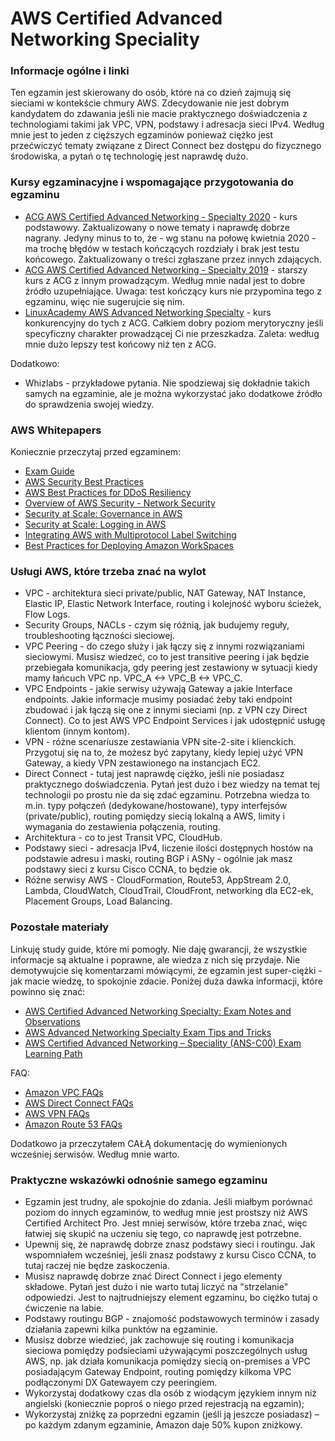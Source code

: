 # AWS Certified Advanced Networking Speciality


### Informacje ogólne i linki

Ten egzamin jest skierowany do osób, które na co dzień zajmują się sieciami w kontekście chmury AWS. Zdecydowanie nie jest dobrym kandydatem do zdawania jeśli nie macie praktycznego doświadczenia z technologiami takimi jak VPC, VPN, podstawy i adresacja sieci IPv4. Według mnie jest to jeden z cięższych egzaminów ponieważ ciężko jest przećwiczyć tematy związane z Direct Connect bez dostępu do fizycznego środowiska, a pytań o tę technologię jest naprawdę dużo.

### Kursy egzaminacyjne i wspomagające przygotowania do egzaminu

* [ACG AWS Certified Advanced Networking - Specialty 2020](https://acloud.guru/learn/aws-networking-specialty) - kurs podstawowy. Zaktualizowany o nowe tematy i naprawdę dobrze nagrany. Jedyny minus to to, że - wg stanu na połowę kwietnia 2020 - ma trochę błędów w testach kończących rozdziały i brak jest testu końcowego. Zaktualizowany o treści zgłaszane przez innych zdających.
* [ACG AWS Certified Advanced Networking - Specialty 2019](https://acloud.guru/learn/aws-certified-advanced-networking-specialty) - starszy kurs z ACG z innym prowadzącym. Według mnie nadal jest to dobre źródło uzupełniające. Uwaga: test kończący kurs nie przypomina tego z egzaminu, więc nie sugerujcie się nim.
* [LinuxAcademy AWS Advanced Networking Specialty](https://linuxacademy.com/cp/modules/view/id/310) - kurs konkurencyjny do tych z ACG. Całkiem dobry poziom merytoryczny jeśli specyficzny charakter prowadzącej Ci nie przeszkadza. Zaleta: według mnie dużo lepszy test końcowy niż ten z ACG.

Dodatkowo:
* Whizlabs - przykładowe pytania. Nie spodziewaj się dokładnie takich samych na egzaminie, ale je można wykorzystać jako dodatkowe źródło do sprawdzenia swojej wiedzy.

### AWS Whitepapers

Koniecznie przeczytaj przed egzaminem:

* [Exam Guide](https://d1.awsstatic.com/training-and-certification/docs-advnetworking-spec/AWS-Certified-Advanced-Networking-Specialty_Exam-Guide.pdf)
* [AWS Security Best Practices](https://d1.awsstatic.com/whitepapers/Security/AWS_Security_Best_Practices.pdf)
* [AWS Best Practices for DDoS Resiliency](https://d1.awsstatic.com/whitepapers/Security/DDoS_White_Paper.pdf?)
* [Overview of AWS Security - Network Security](https://d1.awsstatic.com/whitepapers/Security/Networking_Security_Whitepaper.pdf)
* [Security at Scale: Governance in AWS](https://d1.awsstatic.com/whitepapers/compliance/AWS_Security_at_Scale_Governance_in_AWS_Whitepaper.pdf)
* [Security at Scale: Logging in AWS](https://d1.awsstatic.com/whitepapers/compliance/AWS_Security_at_Scale_Logging_in_AWS_Whitepaper.pdf)
* [Integrating AWS with Multiprotocol Label Switching](https://d1.awsstatic.com/whitepapers/Networking/integrating-aws-with-multiprotocol-label-switching.pdf)
* [Best Practices for Deploying Amazon WorkSpaces](https://d1.awsstatic.com/whitepapers/workspaces/Best_Practices_for_Deploying_Amazon_WorkSpaces.pdf)


### Usługi AWS, które trzeba znać na wylot

* VPC - architektura sieci private/public, NAT Gateway, NAT Instance, Elastic IP, Elastic Network Interface, routing i kolejność wyboru ścieżek, Flow Logs.
* Security Groups, NACLs - czym się różnią, jak budujemy reguły, troubleshooting łączności sieciowej.
* VPC Peering - do czego służy i jak łączy się z innymi rozwiązaniami sieciowymi. Musisz wiedzeć, co to jest transitive peering i jak będzie przebiegała komunikacja, gdy peering jest zestawiony w sytuacji kiedy mamy łańcuch VPC np. VPC_A <-> VPC_B <-> VPC_C.
* VPC Endpoints - jakie serwisy używają Gateway a jakie Interface endpoints. Jakie informacje musimy posiadać żeby taki endpoint zbudować i jak łączą się one z innymi sieciami (np. z VPN czy Direct Connect). Co to jest AWS VPC Endpoint Services i jak udostępnić usługę klientom (innym kontom).
* VPN - różne scenariusze zestawiania VPN site-2-site i klienckich. Przygotuj się na to, że możesz być zapytany, kiedy lepiej użyć VPN Gateway, a kiedy VPN zestawionego na instancjach EC2.
* Direct Connect - tutaj jest naprawdę ciężko, jeśli nie posiadasz praktycznego doświadczenia. Pytań jest dużo i bez wiedzy na temat tej technologii po prostu nie da się zdać egzaminu. Potrzebna wiedza to m.in. typy połączeń (dedykowane/hostowane), typy interfejsów (private/public), routing pomiędzy siecią lokalną a AWS, limity i wymagania do zestawienia połączenia, routing.
* Architektura - co to jest Transit VPC, CloudHub.
* Podstawy sieci - adresacja IPv4, liczenie ilości dostępnych hostów na podstawie adresu i maski, routing BGP i ASNy - ogólnie jak masz podstawy sieci z kursu Cisco CCNA, to będzie ok.
* Różne serwisy AWS - CloudFormation, Route53, AppStream 2.0, Lambda, CloudWatch, CloudTrail, CloudFront, networking dla EC2-ek, Placement Groups, Load Balancing.

### Pozostałe materiały

Linkuję study guide, które mi pomogły. Nie daję gwarancji, że wszystkie informacje są aktualne i poprawne, ale wiedza z nich się przydaje. Nie demotywujcie się komentarzami mówiącymi, że egzamin jest super-ciężki - jak macie wiedzę, to spokojnie zdacie. Poniżej duża dawka informacji, które powinno się znać:

* [AWS Certified Advanced Networking Specialty: Exam Notes and Observations](https://blog.ashiny.cloud/2018/07/29/aws-certified-advanced-networking-specialty/)
* [AWS Advanced Networking Specialty Exam Tips and Tricks](https://daviseford.com/blog/2018/12/21/aws-advanced-networking-specialty-exam-tips.html)
* [AWS Certified Advanced Networking – Speciality (ANS-C00) Exam Learning Path](https://jayendrapatil.com/aws-certified-advanced-networking-speciality-ans-c00-exam-learning-path/)

FAQ:

* [Amazon VPC FAQs](https://aws.amazon.com/vpc/faqs/)
* [AWS Direct Connect FAQs](https://aws.amazon.com/directconnect/faqs/)
* [AWS VPN FAQs](https://aws.amazon.com/vpn/faqs/)
* [Amazon Route 53 FAQs](https://aws.amazon.com/route53/faqs/)

Dodatkowo ja przeczytałem CAŁĄ dokumentację do wymienionych wcześniej serwisów. Według mnie warto.

### Praktyczne wskazówki odnośnie samego egzaminu

- Egzamin jest trudny, ale spokojnie do zdania. Jeśli miałbym porównać poziom do innych egzaminów, to według mnie jest prostszy niż AWS Certified Architect Pro. Jest mniej serwisów, które trzeba znać, więc łatwiej się skupić na uczeniu się tego, co naprawdę jest potrzebne.
- Upewnij się, że naprawdę dobrze znasz podstawy sieci i routingu. Jak wspomniałem wcześniej, jeśli znasz podstawy z kursu Cisco CCNA, to tutaj raczej nie będze zaskoczenia.
- Musisz naprawdę dobrze znać Direct Connect i jego elementy składowe. Pytań jest dużo i nie warto tutaj liczyć na "strzelanie" odpowiedzi. Jest to najtrudniejszy element egzaminu, bo ciężko tutaj o ćwiczenie na labie.
- Podstawy routingu BGP - znajomość podstawowych terminów i zasady działania zapewni kilka punktów na egzaminie.
- Musisz dobrze wiedzieć, jak zachowuje się routing i komunikacja sieciowa pomiędzy podsieciami używającymi poszczególnych usług AWS, np. jak działa komunikacja pomiędzy siecią on-premises a VPC posiadającym Gateway Endpoint, routing pomiędzy kilkoma VPC podłączonymi DX Gatewayem czy peeringiem.
- Wykorzystaj dodatkowy czas dla osób z wiodącym językiem innym niż angielski (koniecznie poproś o niego przed rejestracją na egzamin);
- Wykorzystaj zniżkę za poprzedni egzamin (jeśli ją jeszcze posiadasz) – po każdym zdanym egzaminie, Amazon daje 50% kupon zniżkowy.
